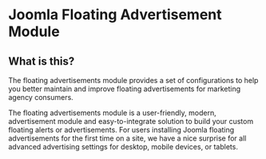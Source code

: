 # Joomla Floating Advertisement Module


What is this?
---------------------
The floating advertisements module provides a set of configurations to help you better maintain and improve floating advertisements for marketing agency consumers.

The floating advertisements module is a user-friendly, modern, advertisement module and easy-to-integrate solution to build your custom floating alerts or advertisements. For users installing Joomla floating advertisements for the first time on a site, we have a nice surprise for all advanced advertising settings for desktop, mobile devices, or tablets.
